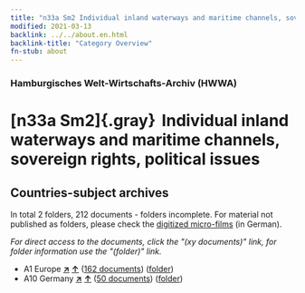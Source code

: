 ```yaml
---
title: "n33a Sm2 Individual inland waterways and maritime channels, sovereign rights, political issues"
modified: 2021-03-13
backlink: ../../about.en.html
backlink-title: "Category Overview"
fn-stub: about
---
```


### Hamburgisches Welt-Wirtschafts-Archiv (HWWA)

# [n33a Sm2]{.gray}&#8201; Individual inland waterways and maritime channels, sovereign rights, political issues&#160; 







## Countries-subject archives





In total 2 folders, 212 documents - folders incomplete.
For material not published as folders, please check the [digitized micro-films](/film/h1_sh.de.html) (in German).

_For direct access to the documents, click the "(xy documents)" link, for folder information use the "(folder)" link._


- A1 Europe [**&nearr;**](../../../geo/i/140892/about.en.html "Europe (all folders)") [**&uarr;**](../../../geo/about.en.html#A1 "Country category system") (<a href="https://pm20.zbw.eu/iiifview/folder/sh/140892,145653" title="about: Europe : Individual inland waterways and maritime channels, sovereign rights, political issues" target="_blank">162 documents</a>) ([folder](../../../../folder/sh/1408xx/140892/1456xx/145653/about.en.html))
- A10 Germany [**&nearr;**](../../../geo/i/126128/about.en.html "Germany (all folders)") [**&uarr;**](../../../geo/about.en.html#A10 "Country category system") (<a href="https://pm20.zbw.eu/iiifview/folder/sh/126128,145653" title="about: Germany : Individual inland waterways and maritime channels, sovereign rights, political issues" target="_blank">50 documents</a>) ([folder](../../../../folder/sh/1261xx/126128/1456xx/145653/about.en.html))








